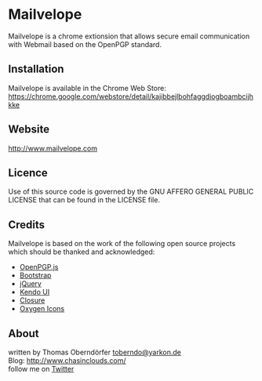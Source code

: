 # Mailvelope

Mailvelope is a chrome extionsion that allows secure email communication with Webmail based on the OpenPGP standard.

## Installation

Mailvelope is available in the Chrome Web Store:
https://chrome.google.com/webstore/detail/kajibbejlbohfaggdiogboambcijhkke

## Website

http://www.mailvelope.com

## Licence

Use of this source code is governed by the GNU AFFERO GENERAL PUBLIC LICENSE that can be found in the LICENSE file.

## Credits

Mailvelope is based on the work of the following open source projects which should be thanked and acknowledged:

  - [OpenPGP.js](http://openpgpjs.org/)
  - [Bootstrap](http://twitter.github.com/bootstrap/)
  - [jQuery](http://jquery.com/)
  - [Kendo UI](http://www.kendoui.com/)
  - [Closure](https://developers.google.com/closure/)
  - [Oxygen Icons](http://www.oxygen-icons.org/)

## About

written by Thomas Oberndörfer <toberndo@yarkon.de>  
Blog: http://www.chasinclouds.com/  
follow me on [Twitter](https://twitter.com/#!/toberndo)  